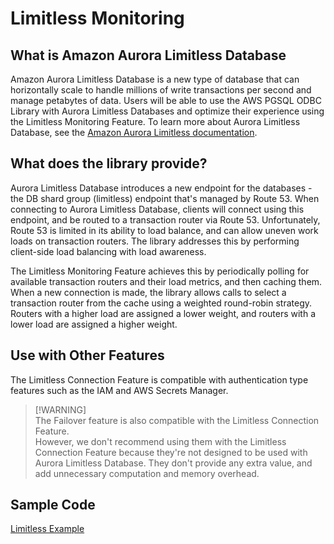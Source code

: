 # Limitless Monitoring

## What is Amazon Aurora Limitless Database
Amazon Aurora Limitless Database is a new type of database that can horizontally scale to handle millions of write transactions per second and manage petabytes of data. Users will be able to use the AWS PGSQL ODBC Library with Aurora Limitless Databases and optimize their experience using the Limitless Monitoring Feature. To learn more about Aurora Limitless Database, see the [Amazon Aurora Limitless documentation](https://docs.aws.amazon.com/AmazonRDS/latest/AuroraUserGuide/limitless.html).

## What does the library provide?
Aurora Limitless Database introduces a new endpoint for the databases - the DB shard group (limitless) endpoint that's managed by Route 53. When connecting to Aurora Limitless Database, clients will connect using this endpoint, and be routed to a transaction router via Route 53. Unfortunately, Route 53 is limited in its ability to load balance, and can allow uneven work loads on transaction routers. The library addresses this by performing client-side load balancing with load awareness.

The Limitless Monitoring Feature achieves this by periodically polling for available transaction routers and their load metrics, and then caching them. When a new connection is made, the library allows calls to select a transaction router from the cache using a weighted round-robin strategy. Routers with a higher load are assigned a lower weight, and routers with a lower load are assigned a higher weight.

## Use with Other Features
The Limitless Connection Feature is compatible with authentication type features such as the IAM and AWS Secrets Manager.

> [!WARNING]\
> The Failover feature is also compatible with the Limitless Connection Feature.  
However, we don't recommend using them with the Limitless Connection Feature because they're not designed to be used with Aurora Limitless Database. 
They don't provide any extra value, and add unnecessary computation and memory overhead.

## Sample Code
[Limitless Example](./limitless_example.cpp)
